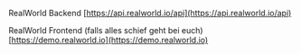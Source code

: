 RealWorld Backend [https://api.realworld.io/api](https://api.realworld.io/api)

RealWorld Frontend (falls alles schief geht bei euch) [https://demo.realworld.io](https://demo.realworld.io)



